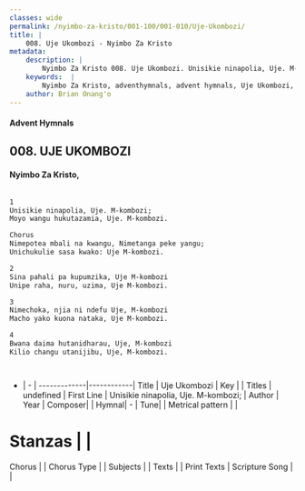 ```yaml
---
classes: wide
permalink: /nyimbo-za-kristo/001-100/001-010/Uje-Ukombozi/
title: |
    008. Uje Ukombozi - Nyimbo Za Kristo
metadata:
    description: |
        Nyimbo Za Kristo 008. Uje Ukombozi. Unisikie ninapolia, Uje. M-kombozi; Moyo wangu hukutazamia, Uje. M-kombozi.  Chorus Nimepotea mbali na kwangu, Nimetanga peke yangu; Unichukulie sasa kwako: Uje M-kombozi.  
    keywords:  |
        Nyimbo Za Kristo, adventhymnals, advent hymnals, Uje Ukombozi, Unisikie ninapolia, Uje. M-kombozi;. 
    author: Brian Onang'o
---
```


#### Advent Hymnals
## 008. UJE UKOMBOZI
####  Nyimbo Za Kristo,

```txt

1
Unisikie ninapolia, Uje. M-kombozi;
Moyo wangu hukutazamia, Uje. M-kombozi.

Chorus
Nimepotea mbali na kwangu, Nimetanga peke yangu;
Unichukulie sasa kwako: Uje M-kombozi.

2
Sina pahali pa kupumzika, Uje M-kombozi
Unipe raha, nuru, uzima, Uje M-kombozi.

3
Nimechoka, njia ni ndefu Uje, M-kombozi
Macho yako kuona nataka, Uje M-kombozi.

4
Bwana daima hutanidharau, Uje, M-kombozi
Kilio changu utanijibu, Uje, M-kombozi.




```

- |   -  |
-------------|------------|
Title | Uje Ukombozi |
Key |  |
Titles | undefined |
First Line | Unisikie ninapolia, Uje. M-kombozi; |
Author | 
Year | 
Composer| |
Hymnal|  - |
Tune|  |
Metrical pattern | |
# Stanzas |  |
Chorus |  |
Chorus Type |  |
Subjects | |
Texts |  |
Print Texts | 
Scripture Song |  |
    
